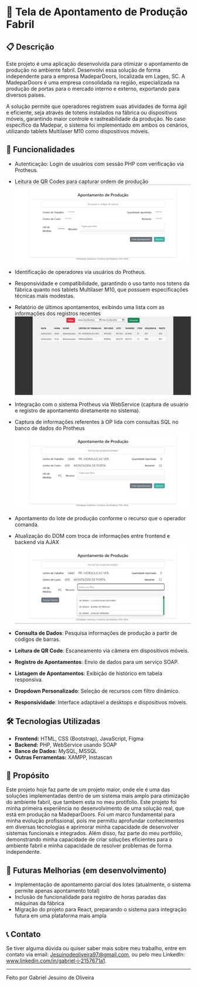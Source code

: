 # 📌 Tela de Apontamento de Produção Fabril

## 📋 Descrição
Este projeto é uma aplicação desenvolvida para otimizar o apontamento de produção no ambiente fabril. Desenvolvi essa solução de forma independente para a empresa MadeparDoors, 
localizada em Lages, SC. A MadeparDoors é uma empresa consolidada na região, especializada na produção de portas para o mercado interno e externo, exportando para diversos países.

A solução permite que operadores registrem suas atividades de forma ágil e eficiente, seja através de totens instalados na fábrica ou dispositivos móveis, 
garantindo maior controle e rastreabilidade da produção. No caso específico da Madepar, o sistema foi implementado em ambos os cenários, utilizando tablets Multilaser M10 como dispositivos móveis.

## 🚀 Funcionalidades
- Autenticação: Login de usuários com sessão PHP com verificação via Protheus.
- Leitura de QR Codes para capturar ordem de produção ![Tela de Apontamento Sem Leitura](ScreenShots/Tela_Default.png)
- Identificação de operadores via usuários do Protheus.
- Responsividade e compatibilidade, garantindo o uso tanto nos totens da fábrica quanto nos tablets Multilaser M10, que possuem especificações técnicas mais modestas.
- Relatório de últimos apontamentos, exibindo uma lista com as informações dos registros recentes ![Lista de Apontamentos](ScreenShots/Listar_Apontamentos.png)
- Integração com o sistema Protheus via WebService (captura de usuário e registro de apontamento diretamente no sistema).
- Captura de informações referentes à OP lida com consultas SQL no banco de dados do Protheus ![Tela com os dados capturados pela OP](ScreenShots/QrCode_Lido.png)
- Apontamento do lote de produção conforme o recurso que o operador comanda.
- Atualização do DOM com troca de informações entre frontend e backend via AJAX ![DropDown Relativo](ScreenShots/DropDown_Ativo.png)



- **Consulta de Dados**: Pesquisa informações de produção a partir de códigos de barras.
- **Leitura de QR Code**: Escaneamento via câmera em dispositivos móveis.
- **Registro de Apontamentos**: Envio de dados para um serviço SOAP.
- **Listagem de Apontamentos**: Exibição de histórico em tabela responsiva.
- **Dropdown Personalizado**: Seleção de recursos com filtro dinâmico.
- **Responsividade**: Interface adaptável a desktops e dispositivos móveis.

## 🛠️ Tecnologias Utilizadas
- **Frontend:** HTML, CSS (Bootstrap), JavaScript, Figma
- **Backend:** PHP, WebService usando SOAP
- **Banco de Dados:** MySQL, MSSQL
- **Outras Ferramentas:** XAMPP, Instascan

## 🎨 Propósito
Este projeto hoje faz parte de um projeto maior, onde ele é uma das soluções implementadas dentro de um sistema mais amplo para otimização do ambiente fabril, que tambem esta no meu protifolio.
Este projeto foi minha primeira experiência no desenvolvimento de uma solução real, que está em produção na MadeparDoors. Foi um marco fundamental para minha evolução profissional, 
pois me permitiu aprofundar conhecimentos em diversas tecnologias e aprimorar minha capacidade de desenvolver sistemas funcionais e integrados. 
Além disso, faz parte do meu portfólio, demonstrando minha capacidade de criar soluções eficientes para o ambiente fabril e minha capacidade de resolver problemas de forma independente.

## 🔄 Futuras Melhorias (em desenvolvimento)
- Implementação de apontamento parcial dos lotes (atualmente, o sistema permite apenas apontamento total)
- Inclusão de funcionalidade para registro de horas paradas das máquinas da fábrica
- Migração do projeto para React, preparando o sistema para integração futura em uma plataforma mais ampla

## 📞 Contato
Se tiver alguma dúvida ou quiser saber mais sobre meu trabalho, entre em contato via email: Jesuinodeoliveira97@gmail.com,  ou pelo meu LinkedIn: www.linkedin.com/in/gabriel-j-2157671a1.

---
Feito por Gabriel Jesuino de Oliveira

